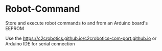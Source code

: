 # Robot-Command
Store and execute robot commands to and from an Arduino board's EEPROM

Use the https://c2crobotics.github.io/c2crobotics-com-port.github.io or Arduino IDE for serial connection

